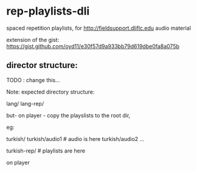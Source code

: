 
# rep-playlists-dli

spaced repetition playlists, for  http://fieldsupport.dliflc.edu audio material

extension of the gist: https://gist.github.com/oyd11/e30f57d9a933bb79d619dbe0fa8a075b

## director structure:


TODO : change this...

Note: expected directory structure:

lang/
lang-rep/

but- on player - copy the playslists to the root dir,

eg:

turkish/
turkish/audio1   # audio is here
turkish/audio2
...

turkish-rep/   # playlists are here


on player


